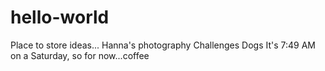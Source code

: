 # hello-world
Place to store ideas...
Hanna's photography 
Challenges
Dogs
It's 7:49 AM on a Saturday, so for now...coffee
